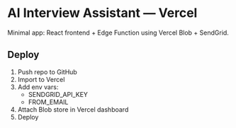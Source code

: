 # AI Interview Assistant — Vercel

Minimal app: React frontend + Edge Function using Vercel Blob + SendGrid.

## Deploy
1. Push repo to GitHub
2. Import to Vercel
3. Add env vars:
   - SENDGRID_API_KEY
   - FROM_EMAIL
4. Attach Blob store in Vercel dashboard
5. Deploy

